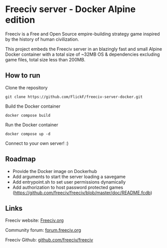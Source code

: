 # Freeciv server - Docker Alpine edition

Freeciv is a Free and Open Source empire-building strategy game inspired by the history of human civilization.

This project embeds the Freeciv server in an blazingly fast and small Alpine Docker container with a total size of ~32MB OS & dependencies excluding game files, total size less than 200MB.

## How to run

Clone the repository
```
git clone https://github.com/FlickF/freeciv-server-docker.git
```

Build the Docker container
```
docker compose build
```

Run the Docker container
```
docker compose up -d
```

Connect to your own server! :)

## Roadmap

- Provide the Docker image on Dockerhub
- Add arguments to start the server loading a savegame
- Add entrypoint.sh to set user permissions dynamically
- Add authorization to host password protected games (https://github.com/freeciv/freeciv/blob/master/doc/README.fcdb)

## Links

Freeciv website: [Freeciv.org](https://www.freeciv.org/)

Community forum: [forum.freeciv.org](https://forum.freeciv.org/)

Freeciv Github: [github.com/freeciv/freeciv](https://github.com/freeciv/freeciv/)

